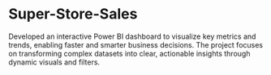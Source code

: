 # Super-Store-Sales
Developed an interactive Power BI dashboard to visualize key metrics and trends, enabling faster and smarter business decisions. The project focuses on transforming complex datasets into clear, actionable insights through dynamic visuals and filters.
